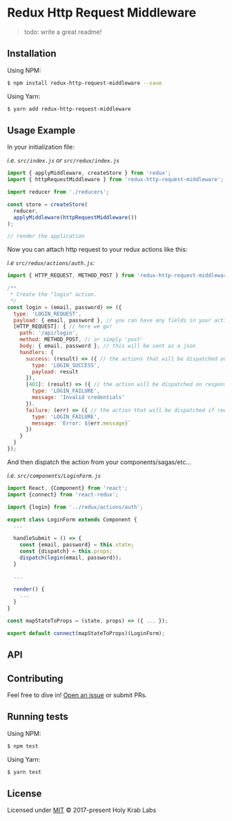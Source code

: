 # Redux Http Request Middleware

> todo: write a great readme!


## Installation

Using NPM:

```bash
$ npm install redux-http-request-middleware --save
```

Using Yarn:

```bash
$ yarn add redux-http-request-middleware
```


## Usage Example

In your initialization file:

_i.e. `src/index.js` or `src/redux/index.js`_

```js
import { applyMiddleware, createStore } from 'redux';
import { httpRequestMiddleware } from 'redux-http-request-middleware';

import reducer from './reducers';

const store = createStore(
  reducer,
  applyMiddleware(httpRequestMiddleware())
);

// render the application
```

Now you can attach http request to your redux actions like this:

_i.e `src/redux/actions/auth.js`:_

```js
import { HTTP_REQUEST, METHOD_POST } from 'redux-http-request-middleware';

/**
 * Create the "login" action.
 */
const login = (email, password) => ({
  type: 'LOGIN_REQUEST',
  payload: { email, password }, // you can have any fields in your action, it's not required
  [HTTP_REQUEST]: { // here we go!
    path: '/api/login',
    method: METHOD_POST, // or simply 'post'
    body: { email, password }, // this will be sent as a json
    handlers: {
      success: (result) => ({ // the actions that will be dispatched on success response
        type: 'LOGIN_SUCCESS',
        payload: result
      }),
      [401]: (result) => ({ // the action will be dispatched on response with status code 401 "Unauthorized"
        type: 'LOGIN_FAILURE',
        message: 'Invalid credentials'
      }).
      failure: (err) => ({ // the action that will be dispatched if request failures
        type: 'LOGIN_FAILURE',
        message: `Error: ${err.message}`
      })
    }
  }
});
```

And then dispatch the action from your components/sagas/etc...

_i.e. `src/components/LoginForm.js`_

```js
import React, {Component} from 'react';
import {connect} from 'react-redux';

import {login} from '../redux/actions/auth';

export class LoginForm extends Component {
  ...

  handleSubmit = () => {
    const {email, password} = this.state;
    const {dispatch} = this.props;
    dispatch(login(email, password));
  }

  ...

  render() {
    ...
  }
}

const mapStateToProps = (state, props) => ({ ... });

export default connect(mapStateToProps)(LoginForm);
```


## API


## Contributing

Feel free to dive in! [Open an issue](https://github.com/hk-labs/redux-http-request-middleware/issues/new) or submit PRs.


## Running tests

Using NPM:

```bash
$ npm test
```

Using Yarn:

```bash
$ yarn test
```


## License

Licensed under [MIT](LICENSE) © 2017-present Holy Krab Labs

